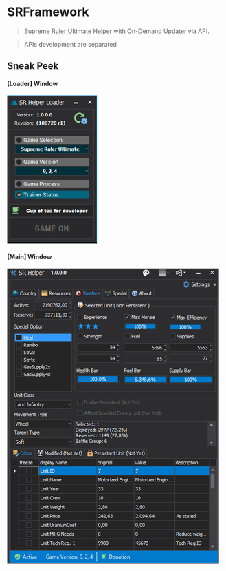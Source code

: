 ﻿# SRFramework

>Supreme Ruler Ultimate Helper with On-Demand Updater via API.

> APIs development are separated

## Sneak Peek

#### [Loader] Window
![Loader Form](./assets/srloader1.PNG "Main Loader")

#### [Main] Window
![Main Form](./assets/srhelper1.PNG "Main Helper")
